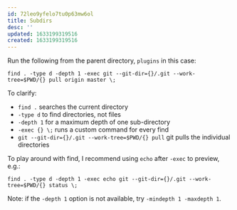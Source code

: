 ```yaml
---
id: 72leo9yfelo7tu0p63mw6ol
title: Subdirs
desc: ''
updated: 1633199319516
created: 1633199319516
---
```


Run the following from the parent directory, `plugins` in this case:

`find . -type d -depth 1 -exec git --git-dir={}/.git --work-tree=$PWD/{} pull origin master \;` 

To clarify:

* `find .` searches the current directory
* `-type d` to find directories, not files
* `-depth 1` for a maximum depth of one sub-directory
* `-exec {} \;` runs a custom command for every find
* `git --git-dir={}/.git --work-tree=$PWD/{} pull` git pulls the individual directories

To play around with find, I recommend using `echo` after `-exec` to preview, e.g.:

`find . -type d -depth 1 -exec echo git --git-dir={}/.git --work-tree=$PWD/{} status \;` 

Note: if the `-depth 1` option is not available, try `-mindepth 1 -maxdepth 1`.

